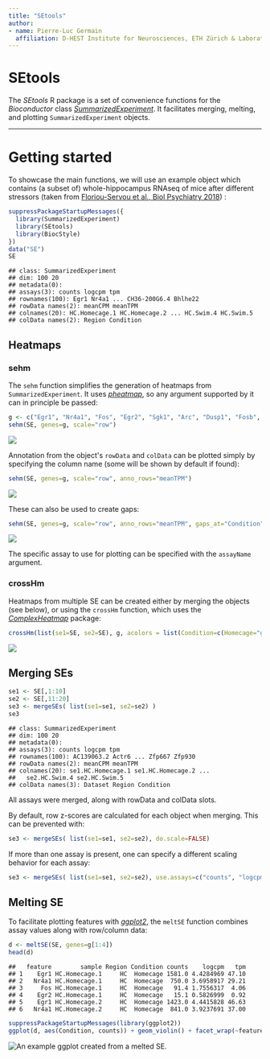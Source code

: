 ```yaml
---
title: "SEtools"
author:
- name: Pierre-Luc Germain
  affiliation: D-HEST Institute for Neurosciences, ETH Zürich & Laboratory of Statistical Bioinformatics, University Zürich
---
```


# SEtools

The *SEtools* R package is a set of convenience functions for the _Bioconductor_ class *[SummarizedExperiment](https://bioconductor.org/packages/3.9/SummarizedExperiment)*. It facilitates merging, melting, and plotting `SummarizedExperiment` objects.

***

# Getting started

To showcase the main functions, we will use an example object which contains (a subset of) whole-hippocampus RNAseq of mice after different stressors (taken from [Floriou-Servou et al., Biol Psychiatry 2018](https://doi.org/10.1016/j.biopsych.2018.02.003)) :

```r
suppressPackageStartupMessages({
  library(SummarizedExperiment)
  library(SEtools)
  library(BiocStyle)
})
data("SE")
SE
```

```
## class: SummarizedExperiment 
## dim: 100 20 
## metadata(0):
## assays(3): counts logcpm tpm
## rownames(100): Egr1 Nr4a1 ... CH36-200G6.4 Bhlhe22
## rowData names(2): meanCPM meanTPM
## colnames(20): HC.Homecage.1 HC.Homecage.2 ... HC.Swim.4 HC.Swim.5
## colData names(2): Region Condition
```



## Heatmaps

### sehm

The `sehm` function simplifies the generation of heatmaps from `SummarizedExperiment`. 
It uses *[pheatmap](https://CRAN.R-project.org/package=pheatmap)*, so any argument supported by it can in principle be passed:


```r
g <- c("Egr1", "Nr4a1", "Fos", "Egr2", "Sgk1", "Arc", "Dusp1", "Fosb", "Sik1")
sehm(SE, genes=g, scale="row")
```

![](README_files/figure-html/unnamed-chunk-3-2.png)<!-- -->

Annotation from the object's `rowData` and `colData` can be plotted simply by specifying the column name (some will be shown by default if found):

```r
sehm(SE, genes=g, scale="row", anno_rows="meanTPM")
```

![](README_files/figure-html/unnamed-chunk-4-1.png)<!-- -->

These can also be used to create gaps:

```r
sehm(SE, genes=g, scale="row", anno_rows="meanTPM", gaps_at="Condition")
```

![](README_files/figure-html/unnamed-chunk-5-1.png)<!-- -->

The specific assay to use for plotting can be specified with the `assayName` argument.

### crossHm

Heatmaps from multiple SE can be created either by merging the objects (see below), or using the `crossHm` function, which uses the *[ComplexHeatmap](https://CRAN.R-project.org/package=ComplexHeatmap)* package:


```r
crossHm(list(se1=SE, se2=SE), g, acolors = list(Condition=c(Homecage="green", "Handling"="orange", "Restraint"="red", "Swim"="blue")))
```

![](README_files/figure-html/unnamed-chunk-6-1.png)<!-- -->


## Merging SEs


```r
se1 <- SE[,1:10]
se2 <- SE[,11:20]
se3 <- mergeSEs( list(se1=se1, se2=se2) )
se3
```

```
## class: SummarizedExperiment 
## dim: 100 20 
## metadata(0):
## assays(3): counts logcpm tpm
## rownames(100): AC139063.2 Actr6 ... Zfp667 Zfp930
## rowData names(2): meanCPM meanTPM
## colnames(20): se1.HC.Homecage.1 se1.HC.Homecage.2 ...
##   se2.HC.Swim.4 se2.HC.Swim.5
## colData names(3): Dataset Region Condition
```

All assays were merged, along with rowData and colData slots.

By default, row z-scores are calculated for each object when merging. This can be prevented with:

```r
se3 <- mergeSEs( list(se1=se1, se2=se2), do.scale=FALSE)
```

If more than one assay is present, one can specify a different scaling behavior for each assay:

```r
se3 <- mergeSEs( list(se1=se1, se2=se2), use.assays=c("counts", "logcpm"), do.scale=c(FALSE, TRUE))
```


## Melting SE

To facilitate plotting features with *[ggplot2](https://CRAN.R-project.org/package=ggplot2)*, the `meltSE` function combines assay values along with row/column data:


```r
d <- meltSE(SE, genes=g[1:4])
head(d)
```

```
##   feature        sample Region Condition counts    logcpm   tpm
## 1    Egr1 HC.Homecage.1     HC  Homecage 1581.0 4.4284969 47.10
## 2   Nr4a1 HC.Homecage.1     HC  Homecage  750.0 3.6958917 29.21
## 3     Fos HC.Homecage.1     HC  Homecage   91.4 1.7556317  4.06
## 4    Egr2 HC.Homecage.1     HC  Homecage   15.1 0.5826999  0.92
## 5    Egr1 HC.Homecage.2     HC  Homecage 1423.0 4.4415828 46.63
## 6   Nr4a1 HC.Homecage.2     HC  Homecage  841.0 3.9237691 37.00
```

```r
suppressPackageStartupMessages(library(ggplot2))
ggplot(d, aes(Condition, counts)) + geom_violin() + facet_wrap(~feature, scale="free")
```

![An example ggplot created from a melted SE.](README_files/figure-html/unnamed-chunk-10-1.png)
